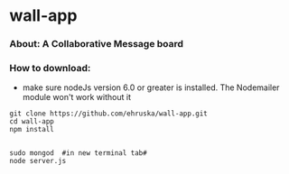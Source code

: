 

# wall-app


### About:   A Collaborative Message board


### How to download:
- make sure nodeJs version 6.0 or greater is installed. The Nodemailer module won't work without it

```
git clone https://github.com/ehruska/wall-app.git
cd wall-app
npm install


sudo mongod  #in new terminal tab#
node server.js
```
